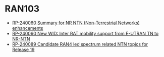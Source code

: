 # RAN103
- [RP-240060 Summary for NR NTN (Non-Terrestrial Networks) enhancements](https://omusubi5g.github.io/tdoc.github.io/RAN103/RP-240060_Summary_NTNenh.html)
- [RP-240060 New WID: Inter RAT mobility support from E-UTRAN TN to NR-NTN](https://omusubi5g.github.io/tdoc.github.io/RAN103/RP-240061_mobilityTN-NTN.html)
- [RP-240089 Candidate RAN4 led spectrum related NTN topics for Release 19 ](https://omusubi5g.github.io/tdoc.github.io/RAN103/RP-240089_Candidatespectrum.html)
